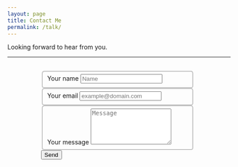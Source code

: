 ```yaml
---
layout: page	
title: Contact Me	
permalink: /talk/
---
```


Looking forward to hear from you.

---
<div style="background-image:url('/assets/horizon.jpg');height:100%;width:100%;">
<form action="//formspree.io/garvpande11235@gmail.com" method="POST" style="margin: 0 auto;width:70%"  >
    <br/>
    <fieldset style="width:90%;height=80%;border-radius:5px;">
        <label for="name">Your name</label>
        <input type="text" name="name" placeholder="Name" required>
    </fieldset>
    <fieldset style="width:90%;height=80%;border-radius:5px;">
        <label for="_replyto">Your email</label>
        <input type="email" name="_replyto" placeholder="example@domain.com" required>
    </fieldset>
    <fieldset style="width:90%;height=80%;border-radius:5px;">
        <label for="message">Your message</label>
        <textarea name="message" rows="5" placeholder="Message" width="80%" required></textarea>
    </fieldset>
    <input class="hidden" type="text" name="_gotcha" style="display:none">
    <input class="hidden" type="hidden" name="_subject" value="Message via http://domain.com">
    <input class="button submit" type="submit" value="Send">
    <br/>
</form>
  <br/>
</div>

